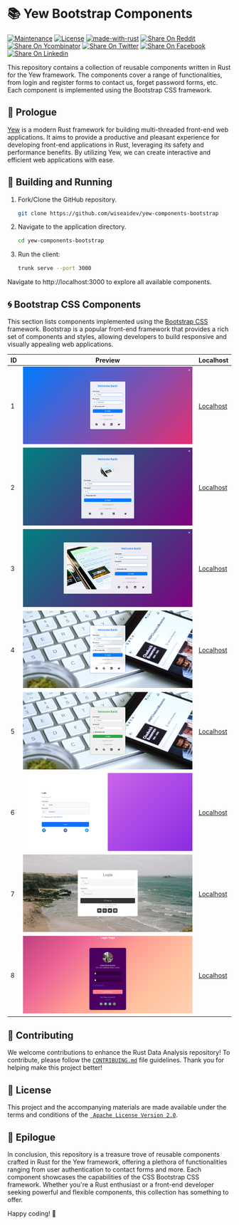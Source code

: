 # 📚 Yew Bootstrap Components

[![Maintenance](https://img.shields.io/badge/Maintained%3F-yes-green.svg)](https://github.com/wiseaidev)
[![License](https://img.shields.io/badge/License-Apache_2.0-blue.svg)](https://opensource.org/licenses/Apache-2.0)
[![made-with-rust](https://img.shields.io/badge/Made%20with-Rust-1f425f.svg?logo=rust&logoColor=white)](https://www.rust-lang.org/)
[![Share On Reddit](https://img.shields.io/badge/share%20on-reddit-red?style=flat-square&logo=reddit)](https://reddit.com/submit?url=https://github.com/wiseaidev/yew-components-bootstrap&title=A%20Collection%20of%20Reusable%20Yew%20Framework%20Components%20-%20Bootstrap.)
[![Share On Ycombinator](https://img.shields.io/badge/share%20on-hacker%20news-orange?style=flat-square&logo=ycombinator)](https://news.ycombinator.com/submitlink?u=https://github.com/wiseaidev/yew-components-bootstrap&t=A%20Collection%20of%20Reusable%20Yew%20Framework%20Components%20-%20Bootstrap.)
[![Share On Twitter](https://img.shields.io/badge/share%20on-twitter-03A9F4?style=flat-square&logo=twitter)](https://twitter.com/share?url=https://github.com/wiseaidev/yew-components-bootstrap&text=A%20Collection%20of%20Reusable%20Yew%20Framework%20Components%20-%20Bootstrap.)
[![Share On Facebook](https://img.shields.io/badge/share%20on-facebook-1976D2?style=flat-square&logo=facebook)](https://www.facebook.com/sharer/sharer.php?u=https://github.com/wiseaidev/yew-components-bootstrap)
[![Share On Linkedin](https://img.shields.io/badge/share%20on-linkedin-3949AB?style=flat-square&logo=linkedin)](https://www.linkedin.com/shareArticle?url=https://github.com/wiseaidev/yew-components-bootstrap&title=A%20Collection%20of%20Reusable%20Yew%20Framework%20Components%20-%20Bootstrap.)

This repository contains a collection of reusable components written in Rust for the Yew framework. The components cover a range of functionalities, from login and register forms to contact us, forget password forms, etc. Each component is implemented using the Bootstrap CSS framework.

## 📖 Prologue

[Yew](yew.rs) is a modern Rust framework for building multi-threaded front-end web applications. It aims to provide a productive and pleasant experience for developing front-end applications in Rust, leveraging its safety and performance benefits. By utilizing Yew, we can create interactive and efficient web applications with ease.

## 🚀 Building and Running

1. Fork/Clone the GitHub repository.

   ```bash
   git clone https://github.com/wiseaidev/yew-components-bootstrap
   ```

1. Navigate to the application directory.

   ```bash
   cd yew-components-bootstrap
   ```

1. Run the client:

   ```sh
   trunk serve --port 3000
   ```

Navigate to http://localhost:3000 to explore all available components.

## 🌀 Bootstrap CSS Components

This section lists components implemented using the [Bootstrap CSS](https://getbootstrap.com/) framework. Bootstrap is a popular front-end framework that provides a rich set of components and styles, allowing developers to build responsive and visually appealing web applications.

| ID  | Preview | Localhost |
| --- | --- | --- |
| 1 | ![Component 1](./assets/form-one.png) | [Localhost](http://localhost:3000/bootstrap-css/1) |
| 2 | ![Component 2](./assets/form-two.png) | [Localhost](http://localhost:3000/bootstrap-css/2) |
| 3 | ![Component 3](./assets/form-three.png) | [Localhost](http://localhost:3000/bootstrap-css/3) |
| 4 | ![Component 4](./assets/form-four.png) | [Localhost](http://localhost:3000/bootstrap-css/4) |
| 5 | ![Component 5](./assets/form-five.png) | [Localhost](http://localhost:3000/bootstrap-css/5) |
| 6 | ![Component 6](./assets/form-six.png) | [Localhost](http://localhost:3000/bootstrap-css/6) |
| 7 | ![Component 7](./assets/form-seven.png) | [Localhost](http://localhost:3000/bootstrap-css/7) |
| 8 | ![Component 8](./assets/form-eight.png) | [Localhost](http://localhost:3000/bootstrap-css/8) |

## 🤝 Contributing

We welcome contributions to enhance the Rust Data Analysis repository! To contribute, please follow the [`CONTRIBUING.md`](CONTRIBUING.md) file guidelines. Thank you for helping make this project better!

## 📜 License

This project and the accompanying materials are made available under the terms and conditions of the [` Apache License Version 2.0`](https://github.com/wiseaidev/yew-components-bootstrap/blob/main/LICENSE).

## 📝 Epilogue

In conclusion, this repository is a treasure trove of reusable components crafted in Rust for the Yew framework, offering a plethora of functionalities ranging from user authentication to contact forms and more. Each component showcases the capabilities of the CSS Bootstrap CSS framework. Whether you're a Rust enthusiast or a front-end developer seeking powerful and flexible components, this collection has something to offer.

Happy coding! 🚀

